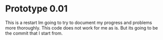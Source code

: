 # Prototype 0.01
This is a restart Im going to try to document my progress and problems more thoroughly. This code does not work for me as is. But its going to be the commit that I start from.

